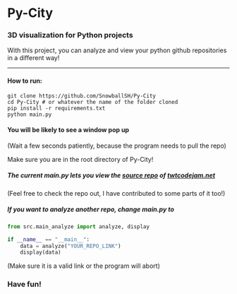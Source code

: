 # Py-City
### 3D visualization for Python projects

With this project, you can analyze and view your 
python github repositories in a different way!

---

#### How to run:

```shell script
git clone https://github.com/SnowballSH/Py-City
cd Py-City # or whatever the name of the folder cloned
pip install -r requirements.txt
python main.py
```

#### You will be likely to see a window pop up

(Wait a few seconds patiently, because the program needs to pull the repo)

Make sure you are in the root directory of Py-City!

##### The current main.py lets you view the [source repo](https://github.com/Tech-With-Tim/twtcodejam.net) of [twtcodejam.net](https://twtcodejam.net/)
(Feel free to check the repo out, I have contributed to some parts of it too!)

##### If you want to analyze another repo, change main.py to
```python
from src.main_analyze import analyze, display

if __name__ == "__main__":
    data = analyze("YOUR_REPO_LINK")
    display(data)
```

(Make sure it is a valid link or the program will abort)

### Have fun!
